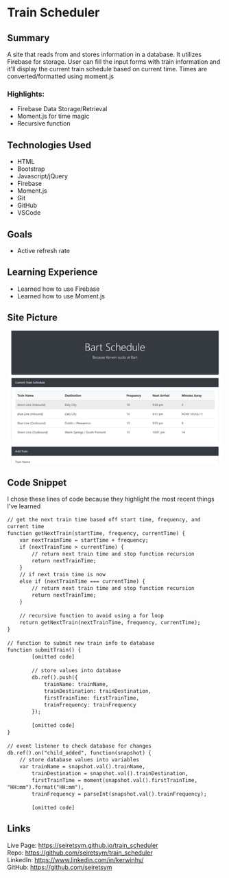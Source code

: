 # Train Scheduler

## Summary
A site that reads from and stores information in a database. It utilizes Firebase for storage. User can fill the input forms with train information and it'll display the current train schedule based on current time. Times are converted/formatted using moment.js

### **Highlights:**
- Firebase Data Storage/Retrieval
- Moment.js for time magic
- Recursive function


## Technologies Used
- HTML
- Bootstrap
- Javascript/jQuery
- Firebase
- Moment.js
- Git
- GitHub
- VSCode

## Goals
- Active refresh rate

## Learning Experience
- Learned how to use Firebase
- Learned how to use Moment.js

## Site Picture
![Train Scheduler](assets/images/readme.PNG)

## Code Snippet
I chose these lines of code because they highlight the most recent things I've learned

```
// get the next train time based off start time, frequency, and current time
function getNextTrain(startTime, frequency, currentTime) {
    var nextTrainTime = startTime + frequency;
    if (nextTrainTime > currentTime) {
        // return next train time and stop function recursion
        return nextTrainTime;
    }
    // if next train time is now
    else if (nextTrainTime === currentTime) {
        // return next train time and stop function recursion
        return nextTrainTime;
    }

    // recursive function to avoid using a for loop
    return getNextTrain(nextTrainTime, frequency, currentTime);
}

// function to submit new train info to database
function submitTrain() {
        [omitted code]

        // store values into database
        db.ref().push({
            trainName: trainName,
            trainDestination: trainDestination,
            firstTrainTime: firstTrainTime,
            trainFrequency: trainFrequency
        });
        
        [omitted code]
}

// event listener to check database for changes
db.ref().on("child_added", function(snapshot) {
    // store database values into variables
    var trainName = snapshot.val().trainName,
        trainDestination = snapshot.val().trainDestination,
        firstTrainTime = moment(snapshot.val().firstTrainTime, "HH:mm").format("HH:mm"),
        trainFrequency = parseInt(snapshot.val().trainFrequency);

        [omitted code]
```

## Links
Live Page: https://seiretsym.github.io/train_scheduler<br>
Repo: https://github.com/seiretsym/train_scheduler<br>
LinkedIn: https://www.linkedin.com/in/kerwinhy/<br>
GitHub: https://github.com/seiretsym<br>